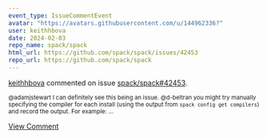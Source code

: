 ```yaml
---
event_type: IssueCommentEvent
avatar: "https://avatars.githubusercontent.com/u/144962336?"
user: keithhbova
date: 2024-02-03
repo_name: spack/spack
html_url: https://github.com/spack/spack/issues/42453
repo_url: https://github.com/spack/spack
---
```


<a href='https://github.com/keithhbova' target='_blank'>keithhbova</a> commented on issue <a href='https://github.com/spack/spack/issues/42453' target='_blank'>spack/spack#42453</a>.

<small>@adamjstewart I can definitely see this being an issue. @d-beltran you might try manually specifying the compiler for each install (using the output from ```spack config get compilers```) and record the output. For example:...</small>

<a href='https://github.com/spack/spack/issues/42453' target='_blank'>View Comment</a>